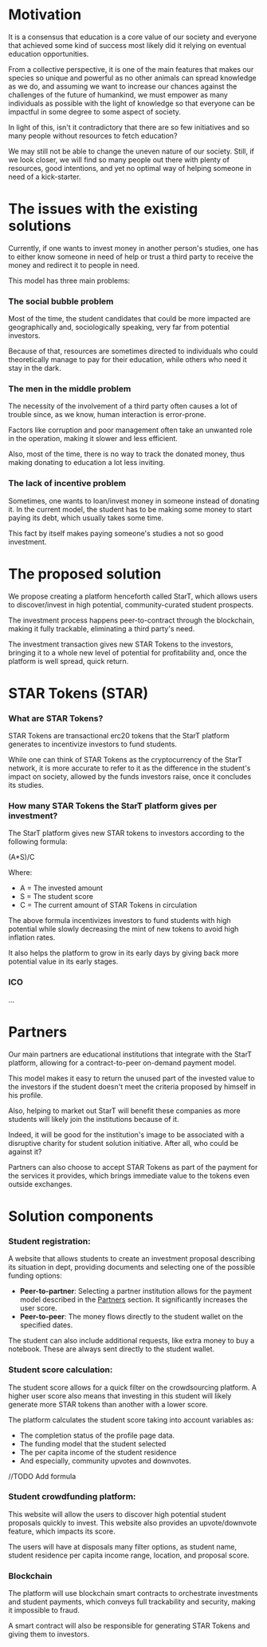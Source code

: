 # Motivation

It is a consensus that education is a core value of our society and everyone that achieved some kind of success most
likely did it relying on eventual education opportunities.

From a collective perspective, it is one of the main features that makes our species so unique and powerful as no other
animals can spread knowledge as we do, and assuming we want to increase our chances against the challenges of the future
of humankind, we must empower as many individuals as possible with the light of knowledge so that everyone can be
impactful in some degree to some aspect of society.

In light of this, isn't it contradictory that there are so few initiatives and so many people without resources to fetch
education?

We may still not be able to change the uneven nature of our society. Still, if we look closer, we will find so many
people out there with plenty of resources, good intentions, and yet no optimal way of helping someone in need of a
kick-starter.

# The issues with the existing solutions

Currently, if one wants to invest money in another person's studies, one has to either know someone in need of help or
trust a third party to receive the money and redirect it to people in need.

This model has three main problems:

### The social bubble problem

Most of the time, the student candidates that could be more impacted are geographically and, sociologically speaking,
very far from potential investors.

Because of that, resources are sometimes directed to individuals who could theoretically manage to pay for their
education, while others who need it stay in the dark.

### The men in the middle problem

The necessity of the involvement of a third party often causes a lot of trouble since, as we know, human interaction is
error-prone.

Factors like corruption and poor management often take an unwanted role in the operation, making it slower and less
efficient.

Also, most of the time, there is no way to track the donated money, thus making donating to education a lot less
inviting.

### The lack of incentive problem

Sometimes, one wants to loan/invest money in someone instead of donating it. In the current model, the student has to be
making some money to start paying its debt, which usually takes some time.

This fact by itself makes paying someone's studies a not so good investment.

# The proposed solution

We propose creating a platform henceforth called StarT, which allows users to discover/invest in high potential,
community-curated student prospects.

The investment process happens peer-to-contract through the blockchain, making it fully trackable, eliminating a third
party's need.

The investment transaction gives new STAR Tokens to the investors, bringing it to a whole new level of potential for
profitability and, once the platform is well spread, quick return.

# STAR Tokens (STAR)

### What are STAR Tokens?

STAR Tokens are transactional erc20 tokens that the StarT platform generates to incentivize investors to fund students.

While one can think of STAR Tokens as the cryptocurrency of the StarT network, it is more accurate to refer to it as the
difference in the student's impact on society, allowed by the funds investors raise, once it concludes its studies.

### How many STAR Tokens the StarT platform gives per investment?

The StarT platform gives new STAR tokens to investors according to the following formula:

(A*S)/C

Where:

- A = The invested amount
- S = The student score
- C = The current amount of STAR Tokens in circulation

The above formula incentivizes investors to fund students with high potential while slowly decreasing the mint of new
tokens to avoid high inflation rates.

It also helps the platform to grow in its early days by giving back more potential value in its early stages.

### ICO

...

# Partners

Our main partners are educational institutions that integrate with the StarT platform, allowing for a contract-to-peer
on-demand payment model.

This model makes it easy to return the unused part of the invested value to the investors if the student doesn't meet
the criteria proposed by himself in his profile.

Also, helping to market out StarT will benefit these companies as more students will likely join the institutions
because of it.

Indeed, it will be good for the institution's image to be associated with a disruptive charity for student solution
initiative. After all, who could be against it?

Partners can also choose to accept STAR Tokens as part of the payment for the services it provides, which brings
immediate value to the tokens even outside exchanges.

# Solution components

### Student registration:

A website that allows students to create an investment proposal describing its situation in dept, providing documents
and selecting one of the possible funding options:

- **Peer-to-partner**: Selecting a partner institution allows for the payment model described in
  the [Partners](#markdown-header-partners) section. It significantly increases the user score.
- **Peer-to-peer**: The money flows directly to the student wallet on the specified dates.

The student can also include additional requests, like extra money to buy a notebook. These are always sent directly to
the student wallet.

### Student score calculation:

The student score allows for a quick filter on the crowdsourcing platform. A higher user score also means that investing
in this student will likely generate more STAR tokens than another with a lower score.

The platform calculates the student score taking into account variables as:

- The completion status of the profile page data.
- The funding model that the student selected
- The per capita income of the student residence
- And especially, community upvotes and downvotes.

//TODO Add formula

### Student crowdfunding platform:

This website will allow the users to discover high potential student proposals quickly to invest. This website also
provides an upvote/downvote feature, which impacts its score.

The users will have at disposals many filter options, as student name, student residence per capita income range,
location, and proposal score.

### Blockchain

The platform will use blockchain smart contracts to orchestrate investments and student payments, which conveys full
trackability and security, making it impossible to fraud.

A smart contract will also be responsible for generating STAR Tokens and giving them to investors.

